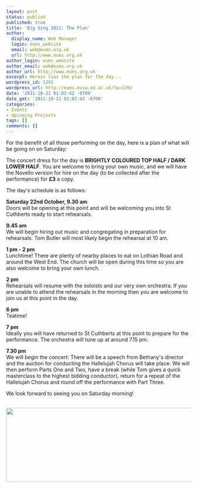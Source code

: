 ```yaml
---
layout: post
status: publish
published: true
title: 'Big Sing 2011: The Plan'
author:
  display_name: Web Manager
  login: eums_website
  email: web@eums.org.uk
  url: http://www.eums.org.uk
author_login: eums_website
author_email: web@eums.org.uk
author_url: http://www.eums.org.uk
excerpt: Herein lies the plan for the day...
wordpress_id: 1392
wordpress_url: http://eums.eusa.ed.ac.uk/?p=1392
date: '2011-10-21 01:02:42 -0700'
date_gmt: '2011-10-21 01:02:42 -0700'
categories:
- Events
- Upcoming Projects
tags: []
comments: []
---
```

<p>For the benefit of all those performing on the day, here is a plan of what will be going on on Saturday:</p></p>
<p>The concert dress for the day is <strong>BRIGHTLY COLOURED TOP HALF / DARK LOWER HALF</strong>. You are welcome to bring your own music, and we will have the Novello version for hire on the day (to be collected after the performance) for <strong>&pound;3</strong> a copy.</p></p>
<p>The day's schedule is as follows:</p></p>
<p><strong>Saturday 22nd October, 9.30 am</strong><br />
Doors will be opening at this point and will be welcoming you into St Cuthberts ready to start rehearsals.</p></p>
<p><strong>9.45 am</strong><br />
We will begin hiring out music and congregating in preparation for rehearsals. Tom Butler will most likely begin the rehearsal at 10 am.</p></p>
<p><strong>1 pm - 2 pm</strong><br />
Lunchtime! There are plenty of nearby places to eat on Lothian Road and around the West End. The church will be open during this time so you are also welcome to bring your own lunch.</p></p>
<p><strong>2 pm</strong><br />
Rehearsals will resume with the soloists and our very own orchestra. If you are unable to attend the rehearsals in the morning then you are welcome to join us at this point in the day.</p></p>
<p><strong>6 pm</strong><br />
Teatime!</p></p>
<p><strong>7 pm</strong><br />
Ideally you will have returned to St Cuthberts at this point to prepare for the performance. The orchestra will tune up at around 7.15 pm.</p></p>
<p><strong>7.30 pm</strong><br />
We will begin the concert: There will be a speech from Bethany's director and the auction for conducting the Hallelujah Chorus will take place. We will then perform Parts One and Two, have a break (while Tom gives a quick masterclass to the highest bidding conductor), return for a repeat of the Hallelujah Chorus and round off the performance with Part Three.</p></p>
<p>We look forward to seeing you on Saturday morning!</p><br />
<img class="size-full wp-image-620" src="http://eums.eusa.ed.ac.uk/wp-content/uploads/images/w620/bigsing_footer.png" alt="" width="620" height="202" /></p>
